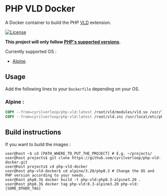 # PHP VLD Docker

A Docker container to build the PHP [VLD](https://github.com/derickr/vld) extension.

[![License](https://img.shields.io/github/license/cyrilverloop/php-vld-docker)](https://github.com/cyrilverloop/php-vld-docker/blob/trunk/LICENSE)

**This project will only follow [PHP's supported versions](https://www.php.net/supported-versions.php).**

Currently supported OS :
- [Alpine](https://alpinelinux.org/).


## Usage

Add the following lines to your `Dockerfile` depending on your OS.

### Alpine :

```dockerfile
COPY --from=cyrilverloop/php-vld:latest /root/vld/modules/vld.so /usr/local/lib/php/extensions/no-debug-non-zts-20230831/
COPY --from=cyrilverloop/php-vld:latest /root/vld.ini /usr/local/etc/php/conf.d/ # To activate the extension.
```


## Build instructions

If you want to build the images :
```shellsession
user@host ~$ cd [PATH_WHERE_TO_PUT_THE_PROJECT] # E.g. ~/projects/
user@host projects$ git clone https://github.com/cyrilverloop/php-vld-docker.git
user@host projects$ cd php-vld-docker
user@host php-vld-docker$ cd alpine/3.20/php8.3 # Change the OS and PHP version according to your needs.
user@host php8.3$ docker build -t php-vld:php8.3-alpine3.20 .
user@host php8.3$ docker tag php-vld:8.3-alpine3.20 php-vld:[SOME_OTHER_TAG]
```
